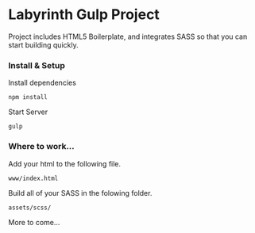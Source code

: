 # Labyrinth Gulp Project

Project includes HTML5 Boilerplate, and integrates SASS so that you can start building quickly.

### Install & Setup

Install dependencies
```
npm install
```

Start Server
```
gulp
```

### Where to work...

Add your html to the following file.

```
www/index.html
```

Build all of your SASS in the folowing folder.

```
assets/scss/
```

More to come...